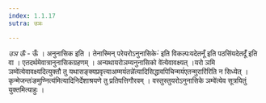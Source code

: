 ```yaml
---
index: 1.1.17
sutra: उञः

---
```

_उञ ऊँ_ - ऊँ । अनुनासिक इति । तेनास्मिन् परेयरोऽनुनासिके-॑ इति विकल्पःयदेतनूँ इति पठसि॑यदेतदूँ॑ इति वा । एतदर्थमेवात्रानुनासिकग्रहणम् । अन्यथायरोञम्यनुनासिको वे॑त्येवावक्ष्यत् ।यरो ञमि ञम्वे॑त्येवावक्ष्यदित्युक्तौ तु यथासङ्क्यप्रवृत्त्याअम्मयं॑तन्ने॑त्यादिसिद्धावपिचिन्मयं॑एतन्मुरारि॑रिति न सिध्येत् ।कृन्मेजन्तः॑ङमुण्नित्य॑मित्यादिनिर्देशाश्रयणे तु प्रतिपत्तिगौरवम् । वस्तुस्तुयरोऽनुनासिके ञम्वे॑त्येव सूत्रयितुं युक्तमित्याहुः ।